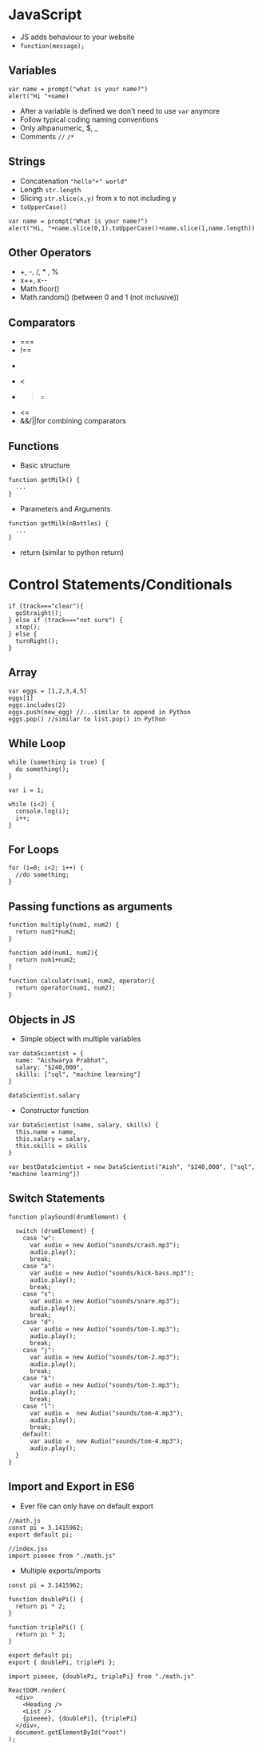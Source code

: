 # JavaScript

- JS adds behaviour to your website
- `function(message);`


## Variables

```
var name = prompt("what is your name?")
alert("Hi "+name)
```

- After a variable is defined we don't need to use `var` anymore
- Follow typical coding naming conventions
- Only alhpanumeric, $, _
- Comments `//` `/*`

## Strings
- Concatenation `"hello"+" world"`
- Length `str.length`
- Slicing `str.slice(x,y)` from x to not including y
- `toUpperCase()`

```
var name = prompt("What is your name?")
alert("Hi, "+name.slice(0,1).toUpperCase()+name.slice(1,name.length))
```

## Other Operators
- +, -, /, * , %
- x++, x--
- Math.floor()
- Math.random() (between 0 and 1 (not inclusive))

## Comparators
- ===
- !==
- >
- <
- >=
- <=
- &&/||for combining comparators

## Functions
- Basic structure

```
function getMilk() {
  ...
}
```

- Parameters and Arguments

```
function getMilk(nBottles) {
  ...
}
```

- return (similar to python return)


# Control Statements/Conditionals

```
if (track==="clear"){
  goStraight();
} else if (track==="not sure") {
  stop();
} else {
  turnRight();
}
```

## Array

```
var eggs = [1,2,3,4,5]
eggs[1]
eggs.includes(2)
eggs.push(new_egg) //...similar to append in Python
eggs.pop() //similar to list.pop() in Python
```

## While Loop

```
while (something is true) {
  do something();
}
```

```
var i = 1;

while (i<2) {
  console.log(i);
  i++;
}
```

## For Loops

```
for (i=0; i<2; i++) {
  //do something;
}
```

## Passing functions as arguments

```
function multiply(num1, num2) {
  return num1*num2;
}

function add(num1, num2){
  return num1+num2;
}

function calculatr(num1, num2, operator){
  return operator(num1, num2);
}
```

## Objects in JS

- Simple object with multiple variables

```
var dataScientist = {
  name: "Aishwarya Prabhat",
  salary: "$240,000",
  skills: ["sql", "machine learning"]
}
```

`dataScientist.salary`

- Constructor function

```
var DataScientist (name, salary, skills) {
  this.name = name,
  this.salary = salary,
  this.skills = skills
}

var bestDataScientist = new DataScientist("Aish", "$240,000", ["sql", "machine learning"])
```

## Switch Statements

```
function playSound(drumElement) {

  switch (drumElement) {
    case "w":
      var audio = new Audio("sounds/crash.mp3");
      audio.play();
      break;
    case "a":
      var audio = new Audio("sounds/kick-bass.mp3");
      audio.play();
      break;
    case "s":
      var audio = new Audio("sounds/snare.mp3");
      audio.play();
      break;
    case "d":
      var audio = new Audio("sounds/tom-1.mp3");
      audio.play();
      break;
    case "j":
      var audio = new Audio("sounds/tom-2.mp3");
      audio.play();
      break;
    case "k":
      var audio = new Audio("sounds/tom-3.mp3");
      audio.play();
      break;
    case "l":
      var audio =  new Audio("sounds/tom-4.mp3");
      audio.play();
      break;
    default:
      var audio =  new Audio("sounds/tom-4.mp3");
      audio.play();
  }
}
```

## Import and Export in ES6
- Ever file can only have on default export

```
//math.js
const pi = 3.1415962;
export default pi;
```

```
//index.jss
import pieeee from "./math.js"
```

- Multiple exports/imports

```
const pi = 3.1415962;

function doublePi() {
  return pi * 2;
}

function triplePi() {
  return pi * 3;
}

export default pi;
export { doublePi, triplePi };

```

```
import pieeee, {doublePi, triplePi} from "./math.js"

ReactDOM.render(
  <div>
    <Heading />
    <List />
    {pieeee}, {doublePi}, {triplePi}
  </div>,
  document.getElementById("root")
);
```
